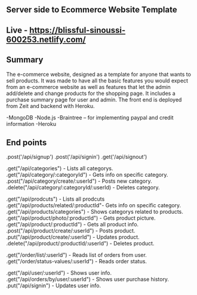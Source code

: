 ## Server side to Ecommerce Website Template

## Live - https://blissful-sinoussi-600253.netlify.com/

## Summary 
The e-commerce website, designed as a template for anyone that wants to sell products. 
It was made to have all the basic features you would expect from an e-commerce website as well as features that let the admin add/delete and change products for the shopping page. It includes a purchase summary page for user and admin. The front end is deployed from Zeit and backend with Heroku.  


-MongoDB 
-Node.js
-Braintree – for implementing paypal and credit information
-Heroku

## End points

.post('/api/signup')
.post('/api/signin')
.get('/api/signout') 

.get("/api/categories") - Lists all categorys.
.get("/api/category/:categoryId") - Gets info on specific category.
.post("/api/category/create/:userId") - Posts new category.
.delete("/api/category/:categoryId/:userId) - Deletes category.

.get("/api/prodcuts") - Lists all prodcuts
.get("/api/products/related/:productId"- Gets info on specific category.
.get("/api/products/categories") - Shows categorys related to products.
.get("/api/product/photo/:productId") - Gets product picture.
.get("/api/product/:productId") - Gets all product info.
.post("/api/product/create/:userId") - Posts product.
.put("/api/product/create/:userId") - Updates product. 
.delete("/api/product/:productId/:userId") - Deletes product.

.get("/order/list/:userId") - Reads list of orders from user.
.get("/order/status-values/:userId") - Reads order status.

.get("/api/user/:userId") - Shows user info.
.get("/api/orders/by/user/:userId") - Shows user purchase history. 
.put("/api/signin") - Updates user info. 
